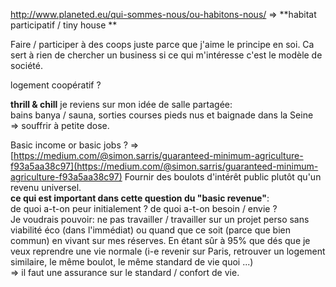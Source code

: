 http://www.planeted.eu/qui-sommes-nous/ou-habitons-nous/ =&gt; **habitat participatif / tiny house **

Faire / participer à des coops juste parce que j'aime le principe en soi. Ca sert à rien de chercher un business si ce qui m'intéresse c'est le modèle de société.

logement coopératif ?

**thrill & chill** je reviens sur mon idée de salle partagée:  
bains banya / sauna, sorties courses pieds nus et baignade dans la Seine  
=&gt; souffrir à petite dose.

Basic income or basic jobs ? =&gt; [https://medium.com/@simon.sarris/guaranteed-minimum-agriculture-f93a5aa38c97](https://medium.com/@simon.sarris/guaranteed-minimum-agriculture-f93a5aa38c97) Fournir des boulots d'intérêt public plutôt qu'un revenu universel.  
**ce qui est important dans cette question du "basic revenue"**:  
de quoi a-t-on peur initialement ? de quoi a-t-on besoin / envie ?  
Je voudrais pouvoir: ne pas travailler / travailler sur un projet perso sans viabilité éco \(dans l'immédiat\) ou quand que ce soit \(parce que bien commun\) en vivant sur mes réserves. En étant sûr à 95% que dés que je veux reprendre une vie normale \(i-e revenir sur Paris, retrouver un logement similaire, le même boulot, le même standard de vie quoi ...\)  
=&gt; il faut une assurance sur le standard / confort de vie.

